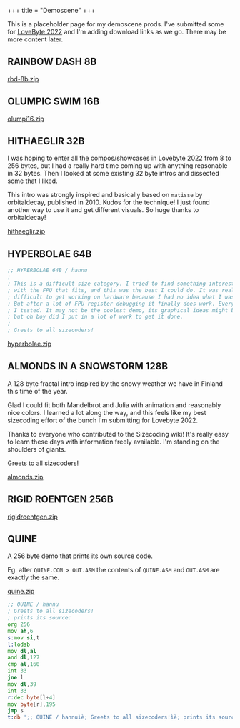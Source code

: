 +++
title = "Demoscene"
+++

This is a placeholder page for my demoscene prods. I've submitted some for [LoveByte 2022](https://lovebyte.party/) and I'm adding download links as we go. There may be more content later.

## RAINBOW DASH 8B

[rbd-8b.zip](rbd-8b.zip)

## OLUMPIC SWIM 16B

[olumpi16.zip](olumpi16.zip)

## HITHAEGLIR 32B

I was hoping to enter all the compos/showcases in Lovebyte 2022 from 8 to 256
bytes, but I had a really hard time coming up with anything reasonable in 32
bytes. Then I looked at some existing 32 byte intros and dissected some that I
liked.

This intro was strongly inspired and basically based on `matisse` by
orbitaldecay, published in 2010. Kudos for the technique! I just found another
way to use it and get different visuals. So huge thanks to orbitaldecay!

[hithaeglir.zip](hithaeglir.zip)

## HYPERBOLAE 64B

```asm
;; HYPERBOLAE 64B / hannu
;
; This is a difficult size category. I tried to find something interesting
; with the FPU that fits, and this was the best I could do. It was really
; difficult to get working on hardware because I had no idea what I was doing.
; But after a lot of FPU register debugging it finally does work. Everywhere
; I tested. It may not be the coolest demo, its graphical ideas might be few,
; but oh boy did I put in a lot of work to get it done.
;
; Greets to all sizecoders!
```

[hyperbolae.zip](hyperbolae.zip)

## ALMONDS IN A SNOWSTORM 128B

A 128 byte fractal intro inspired by the snowy weather we have in Finland
this time of the year.

Glad I could fit both Mandelbrot and Julia with animation and reasonably
nice colors. I learned a lot along the way, and this feels like my best
sizecoding effort of the bunch I'm submitting for Lovebyte 2022.

Thanks to everyone who contributed to the Sizecoding wiki! It's really easy
to learn these days with information freely available. I'm standing on the
shoulders of giants.

Greets to all sizecoders!

[almonds.zip](almonds.zip)

## RIGID ROENTGEN 256B

[rigidroentgen.zip](rigidroentgen.zip)

## QUINE

A 256 byte demo that prints its own source code.

Eg. after `QUINE.COM > OUT.ASM` the contents of `QUINE.ASM` and `OUT.ASM` are exactly the same.

[quine.zip](quine.zip)

```asm
;; QUINE / hannu
; Greets to all sizecoders!
; prints its source:
org 256
mov ah,6
s:mov si,t
l:lodsb
mov dl,al
and dl,127
cmp al,160
int 33
jne l
mov dl,39
int 33
r:dec byte[l+4]
mov byte[r],195
jmp s
t:db ';; QUINE / hannuìè; Greets to all sizecoders!ìè; prints its source:ìèorg 256ìèmov ah,6ìès:mov si,tìèl:lodsbìèmov dl,alìèand dl,127ìècmp al,160ìèint 33ìèjne lìèmov dl,39ìèint 33ìèr:dec byte[l+4]ìèmov byte[r],195ìèjmp sìèt:dbá'
```

